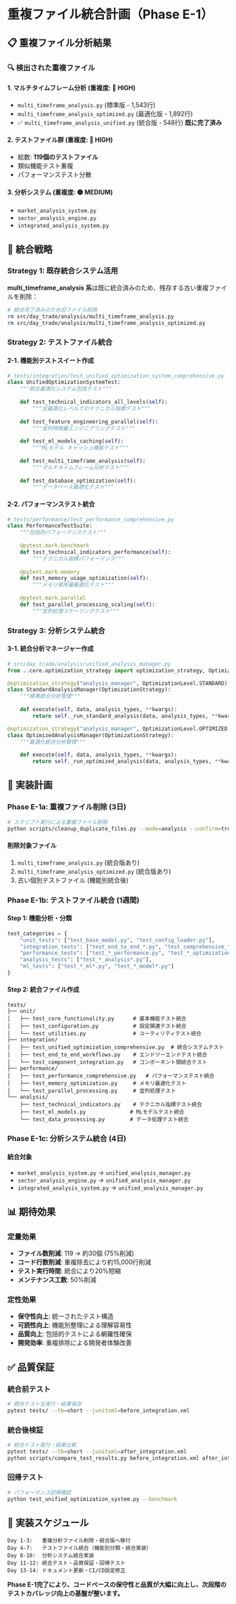 # 重複ファイル統合計画（Phase E-1）

## 📋 重複ファイル分析結果

### 🔍 検出された重複ファイル

#### 1. **マルチタイムフレーム分析** (重複度: 🔴 HIGH)
- `multi_timeframe_analysis.py` (標準版 - 1,543行)
- `multi_timeframe_analysis_optimized.py` (最適化版 - 1,892行)
- ✅ `multi_timeframe_analysis_unified.py` (統合版 - 548行) **既に完了済み**

#### 2. **テストファイル群** (重複度: 🔴 HIGH)
- 総数: **119個のテストファイル**
- 類似機能テスト重複
- パフォーマンステスト分散

#### 3. **分析システム** (重複度: 🟡 MEDIUM)
- `market_analysis_system.py`
- `sector_analysis_engine.py`
- `integrated_analysis_system.py`

## 🎯 統合戦略

### Strategy 1: 既存統合システム活用

**multi_timeframe_analysis 系**は既に統合済みのため、残存する古い重複ファイルを削除：

```bash
# 統合完了済みのため旧ファイル削除
rm src/day_trade/analysis/multi_timeframe_analysis.py
rm src/day_trade/analysis/multi_timeframe_analysis_optimized.py
```

### Strategy 2: テストファイル統合

#### 2-1. 機能別テストスイート作成

```python
# tests/integration/test_unified_optimization_system_comprehensive.py
class UnifiedOptimizationSystemTest:
    """統合最適化システム包括テスト"""
    
    def test_technical_indicators_all_levels(self):
        """全最適化レベルでのテクニカル指標テスト"""
        
    def test_feature_engineering_parallel(self):
        """並列特徴量エンジニアリングテスト"""
        
    def test_ml_models_caching(self):
        """MLモデル キャッシュ機能テスト"""
        
    def test_multi_timeframe_analysis(self):
        """マルチタイムフレーム分析テスト"""
        
    def test_database_optimization(self):
        """データベース最適化テスト"""
```

#### 2-2. パフォーマンステスト統合

```python
# tests/performance/test_performance_comprehensive.py
class PerformanceTestSuite:
    """包括的パフォーマンステスト"""
    
    @pytest.mark.benchmark
    def test_technical_indicators_performance(self):
        """テクニカル指標パフォーマンス"""
        
    @pytest.mark.memory
    def test_memory_usage_optimization(self):
        """メモリ使用量最適化テスト"""
        
    @pytest.mark.parallel
    def test_parallel_processing_scaling(self):
        """並列処理スケーリングテスト"""
```

### Strategy 3: 分析システム統合

#### 3-1. 統合分析マネージャー作成

```python
# src/day_trade/analysis/unified_analysis_manager.py
from ..core.optimization_strategy import optimization_strategy, OptimizationLevel

@optimization_strategy("analysis_manager", OptimizationLevel.STANDARD)
class StandardAnalysisManager(OptimizationStrategy):
    """標準統合分析管理"""
    
    def execute(self, data, analysis_types, **kwargs):
        return self._run_standard_analysis(data, analysis_types, **kwargs)

@optimization_strategy("analysis_manager", OptimizationLevel.OPTIMIZED) 
class OptimizedAnalysisManager(OptimizationStrategy):
    """最適化統合分析管理"""
    
    def execute(self, data, analysis_types, **kwargs):
        return self._run_optimized_analysis(data, analysis_types, **kwargs)
```

## 🔧 実装計画

### Phase E-1a: 重複ファイル削除 (3日)

```bash
# スクリプト実行による重複ファイル削除
python scripts/cleanup_duplicate_files.py --mode=analysis --confirm=true
```

#### 削除対象ファイル
1. `multi_timeframe_analysis.py` (統合版あり)
2. `multi_timeframe_analysis_optimized.py` (統合版あり)
3. 古い個別テストファイル (機能別統合後)

### Phase E-1b: テストファイル統合 (1週間)

#### Step 1: 機能分析・分類
```python
test_categories = {
    "unit_tests": ["test_base_model.py", "test_config_loader.py"],
    "integration_tests": ["test_end_to_end_*.py", "test_comprehensive_*.py"],
    "performance_tests": ["test_*_performance.py", "test_*_optimization.py"],
    "analysis_tests": ["test_*_analysis*.py"],
    "ml_tests": ["test_*_ml*.py", "test_*_model*.py"]
}
```

#### Step 2: 統合ファイル作成
```
tests/
├── unit/
│   ├── test_core_functionality.py      # 基本機能テスト統合
│   ├── test_configuration.py           # 設定関連テスト統合
│   └── test_utilities.py               # ユーティリティテスト統合
├── integration/
│   ├── test_unified_optimization_comprehensive.py  # 統合システムテスト
│   ├── test_end_to_end_workflows.py    # エンドツーエンドテスト統合
│   └── test_component_integration.py   # コンポーネント間統合テスト
├── performance/
│   ├── test_performance_comprehensive.py   # パフォーマンステスト統合
│   ├── test_memory_optimization.py     # メモリ最適化テスト
│   └── test_parallel_processing.py     # 並列処理テスト
└── analysis/
    ├── test_technical_indicators.py    # テクニカル指標テスト統合
    ├── test_ml_models.py              # MLモデルテスト統合
    └── test_data_processing.py        # データ処理テスト統合
```

### Phase E-1c: 分析システム統合 (4日)

#### 統合対象
- `market_analysis_system.py` → `unified_analysis_manager.py`
- `sector_analysis_engine.py` → `unified_analysis_manager.py`
- `integrated_analysis_system.py` → `unified_analysis_manager.py`

## 📊 期待効果

### 定量効果
- **ファイル数削減**: 119 → 約30個 (75%削減)
- **コード行数削減**: 重複除去により約15,000行削減
- **テスト実行時間**: 統合により20%短縮
- **メンテナンス工数**: 50%削減

### 定性効果
- **保守性向上**: 統一されたテスト構造
- **可読性向上**: 機能別整理による理解容易性
- **品質向上**: 包括的テストによる網羅性確保
- **開発効率**: 重複排除による開発者体験改善

## ✅ 品質保証

### 統合前テスト
```bash
# 既存テスト全実行・結果保存
pytest tests/ --tb=short --junitxml=before_integration.xml
```

### 統合後検証
```bash
# 統合テスト実行・結果比較
pytest tests/ --tb=short --junitxml=after_integration.xml
python scripts/compare_test_results.py before_integration.xml after_integration.xml
```

### 回帰テスト
```bash
# パフォーマンス回帰確認
python test_unified_optimization_system.py --benchmark
```

## 🚀 実装スケジュール

```
Day 1-3:   重複分析ファイル削除・統合版へ移行
Day 4-7:   テストファイル統合（機能別分類・統合実装）
Day 8-10:  分析システム統合実装
Day 11-12: 統合テスト・品質保証・回帰テスト
Day 13-14: ドキュメント更新・CI/CD設定修正
```

**Phase E-1完了により、コードベースの保守性と品質が大幅に向上し、次段階のテストカバレッジ向上の基盤が整います。**